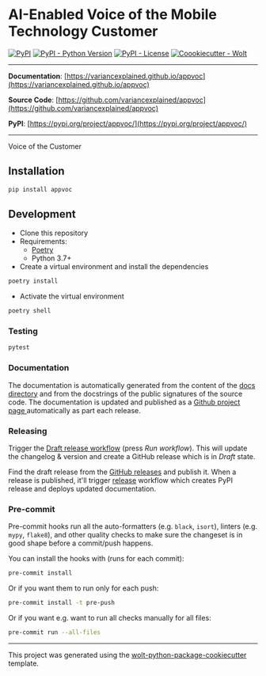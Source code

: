 # AI-Enabled Voice of the Mobile Technology Customer

[![PyPI](https://img.shields.io/pypi/v/appvoc?style=flat-square)](https://pypi.python.org/pypi/appvoc/)
[![PyPI - Python Version](https://img.shields.io/pypi/pyversions/appvoc?style=flat-square)](https://pypi.python.org/pypi/appvoc/)
[![PyPI - License](https://img.shields.io/pypi/l/appvoc?style=flat-square)](https://pypi.python.org/pypi/appvoc/)
[![Coookiecutter - Wolt](https://img.shields.io/badge/cookiecutter-Wolt-00c2e8?style=flat-square&logo=cookiecutter&logoColor=D4AA00&link=https://github.com/woltapp/wolt-python-package-cookiecutter)](https://github.com/woltapp/wolt-python-package-cookiecutter)

---

**Documentation**: [https://variancexplained.github.io/appvoc](https://variancexplained.github.io/appvoc)

**Source Code**: [https://github.com/variancexplained/appvoc](https://github.com/variancexplained/appvoc)

**PyPI**: [https://pypi.org/project/appvoc/](https://pypi.org/project/appvoc/)

---

Voice of the Customer

## Installation

```sh
pip install appvoc
```

## Development

* Clone this repository
* Requirements:
  * [Poetry](https://python-poetry.org/)
  * Python 3.7+
* Create a virtual environment and install the dependencies

```sh
poetry install
```

* Activate the virtual environment

```sh
poetry shell
```

### Testing

```sh
pytest
```

### Documentation

The documentation is automatically generated from the content of the [docs directory](./docs) and from the docstrings
 of the public signatures of the source code. The documentation is updated and published as a [Github project page
 ](https://pages.github.com/) automatically as part each release.

### Releasing

Trigger the [Draft release workflow](https://github.com/variancexplained/appvoc/actions/workflows/draft_release.yml)
(press _Run workflow_). This will update the changelog & version and create a GitHub release which is in _Draft_ state.

Find the draft release from the
[GitHub releases](https://github.com/variancexplained/appvoc/releases) and publish it. When
 a release is published, it'll trigger [release](https://github.com/variancexplained/appvoc/blob/master/.github/workflows/release.yml) workflow which creates PyPI
 release and deploys updated documentation.

### Pre-commit

Pre-commit hooks run all the auto-formatters (e.g. `black`, `isort`), linters (e.g. `mypy`, `flake8`), and other quality
 checks to make sure the changeset is in good shape before a commit/push happens.

You can install the hooks with (runs for each commit):

```sh
pre-commit install
```

Or if you want them to run only for each push:

```sh
pre-commit install -t pre-push
```

Or if you want e.g. want to run all checks manually for all files:

```sh
pre-commit run --all-files
```

---

This project was generated using the [wolt-python-package-cookiecutter](https://github.com/woltapp/wolt-python-package-cookiecutter) template.
